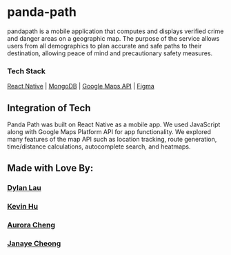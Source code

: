 # panda-path
pandapath is a mobile application that computes and displays verified crime and danger areas on a geographic map. 
The purpose of the service allows users from all demographics to plan accurate and safe paths to their destination,
allowing peace of mind and precautionary safety measures.

### Tech Stack

[React Native](https://reactnative.dev/) | [MongoDB](https://www.mongodb.com/) | [Google Maps API](https://developers.google.com/maps) | [Figma](https://figma.com/)

## Integration of Tech

Panda Path was built on React Native as a mobile app. We used JavaScript along with Google Maps Platform API for app functionality. We explored many features of the map API such as location tracking, route generation, time/distance calculations, autocomplete search, and heatmaps.

## Made with Love By: 

### [Dylan Lau](https://www.linkedin.com/in/dylanzylau/)


### [Kevin Hu](https://www.linkedin.com/in/kevin-hu1/)


### [Aurora Cheng](https://www.linkedin.com/in/aurora-cheng-07613523b/)


### [Janaye Cheong](https://www.linkedin.com/in/janaye-cheong-105513/)
